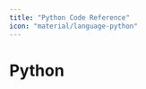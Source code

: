 ```yaml
---
title: "Python Code Reference"
icon: "material/language-python"
---
```


# Python

<!-- ::: coomsuite
    handler: python
    options:
        members: true
        show_submodules: true -->
